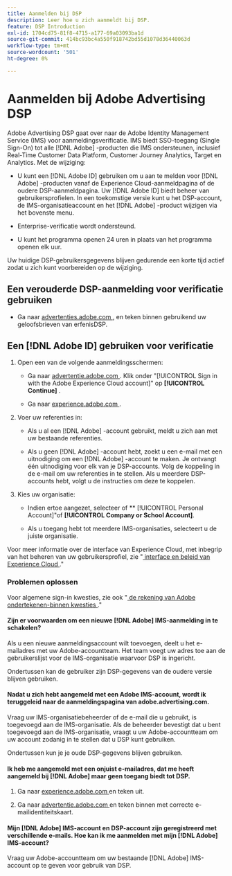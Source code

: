 ```yaml
---
title: Aanmelden bij DSP
description: Leer hoe u zich aanmeldt bij DSP.
feature: DSP Introduction
exl-id: 1704cd75-81f8-4715-a177-69a03093ba1d
source-git-commit: 414bc93bc4a550f918742bd55d1078d36440063d
workflow-type: tm+mt
source-wordcount: '501'
ht-degree: 0%

---
```


# Aanmelden bij Adobe Advertising DSP

Adobe Advertising DSP gaat over naar de Adobe Identity Management Service (IMS) voor aanmeldingsverificatie. IMS biedt SSO-toegang (Single Sign-On) tot alle [!DNL Adobe] -producten die IMS ondersteunen, inclusief Real-Time Customer Data Platform, Customer Journey Analytics, Target en Analytics. Met de wijziging:

* U kunt een [!DNL Adobe ID] gebruiken om u aan te melden voor [!DNL Adobe] -producten vanaf de Experience Cloud-aanmeldpagina of de oudere DSP-aanmeldpagina. Uw [!DNL Adobe ID] biedt beheer van gebruikersprofielen. In een toekomstige versie kunt u het DSP-account, de IMS-organisatieaccount en het [!DNL Adobe] -product wijzigen via het bovenste menu.

* Enterprise-verificatie wordt ondersteund.

* U kunt het programma openen 24 uren in plaats van het programma openen elk uur.

Uw huidige DSP-gebruikersgegevens blijven gedurende een korte tijd actief zodat u zich kunt voorbereiden op de wijziging.

## Een verouderde DSP-aanmelding voor verificatie gebruiken

* Ga naar [ advertenties.adobe.com ](https://advertising.adobe.com), en teken binnen gebruikend uw geloofsbrieven van erfenisDSP.

## Een [!DNL Adobe ID] gebruiken voor verificatie

1. Open een van de volgende aanmeldingsschermen:

   * Ga naar [ advertentie.adobe.com ](https://advertising.adobe.com). Klik onder &quot;[!UICONTROL Sign in with the Adobe Experience Cloud account]&quot; op **[!UICONTROL Continue]** .

   * Ga naar [ experience.adobe.com ](https://experience.adobe.com).

1. Voer uw referenties in:

   * Als u al een [!DNL Adobe] -account gebruikt, meldt u zich aan met uw bestaande referenties.

   * Als u geen [!DNL Adobe] -account hebt, zoekt u een e-mail met een uitnodiging om een [!DNL Adobe] -account te maken. Je ontvangt één uitnodiging voor elk van je DSP-accounts. Volg de koppeling in de e-mail om uw referenties in te stellen. Als u meerdere DSP-accounts hebt, volgt u de instructies om deze te koppelen.

1. Kies uw organisatie:

   * Indien ertoe aangezet, selecteer of ** [!UICONTROL Personal Account]&quot;of **[!UICONTROL Company or School Account]**.

   * Als u toegang hebt tot meerdere IMS-organisaties, selecteert u de juiste organisatie.

Voor meer informatie over de interface van Experience Cloud, met inbegrip van het beheren van uw gebruikersprofiel, zie &quot;[ interface en beleid van Experience Cloud ](https://experienceleague.adobe.com/en/docs/core-services/interface/experience-cloud).&quot;

### Problemen oplossen

Voor algemene sign-in kwesties, zie ook &quot;[ de rekening van Adobe ondertekenen-binnen kwesties ](https://helpx.adobe.com/manage-account/kb/account-password-sign-help.linkfree.html).&quot;

#### Zijn er voorwaarden om een nieuwe [!DNL Adobe] IMS-aanmelding in te schakelen?

Als u een nieuwe aanmeldingsaccount wilt toevoegen, deelt u het e-mailadres met uw Adobe-accountteam. Het team voegt uw adres toe aan de gebruikerslijst voor de IMS-organisatie waarvoor DSP is ingericht.

Ondertussen kan de gebruiker zijn DSP-gegevens van de oudere versie blijven gebruiken.

#### Nadat u zich hebt aangemeld met een Adobe IMS-account, wordt ik teruggeleid naar de aanmeldingspagina van adobe.advertising.com.

Vraag uw IMS-organisatiebeheerder of de e-mail die u gebruikt, is toegevoegd aan de IMS-organisatie. Als de beheerder bevestigt dat u bent toegevoegd aan de IMS-organisatie, vraagt u uw Adobe-accountteam om uw account zodanig in te stellen dat u DSP kunt gebruiken.

Ondertussen kun je je oude DSP-gegevens blijven gebruiken.

#### Ik heb me aangemeld met een onjuist e-mailadres, dat me heeft aangemeld bij [!DNL Adobe] maar geen toegang biedt tot DSP.

1. Ga naar [ experience.adobe.com ](https://experience.adobe.com) en teken uit.

1. Ga naar [ advertentie.adobe.com ](https://advertising.adobe.com) en teken binnen met correcte e-mailidentiteitskaart.

#### Mijn [!DNL Adobe] IMS-account en DSP-account zijn geregistreerd met verschillende e-mails. Hoe kan ik me aanmelden met mijn [!DNL Adobe] IMS-account?

Vraag uw Adobe-accountteam om uw bestaande [!DNL Adobe] IMS-account op te geven voor gebruik van DSP.
